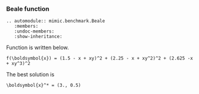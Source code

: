 ### Beale function
```{eval-rst}  
.. automodule:: mimic.benchmark.Beale
   :members:
   :undoc-members:
   :show-inheritance:
```
Function is written below.
```{math}
f(\boldsymbol{x}) = (1.5 - x + xy)^2 + (2.25 - x + xy^2)^2 + (2.625 -x + xy^3)^2
```
The best solution is 
```{math}
\boldsymbol{x}^* = (3., 0.5)
```
